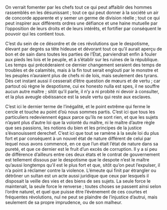 On verrait fomenter par les chefs tout ce qui peut affaiblir des hommes rassemblés en les désunissant ; tout ce qui peut donner à la société un air de concorde apparente et y semer un germe de division réelle ; tout ce qui peut inspirer aux différents ordres une défiance et une haine mutuelle par l’opposition de leurs droits et de leurs intérêts, et fortifier par conséquent le pouvoir qui les contient tous.

C’est du sein de ce désordre et de ces révolutions que le despotisme, élevant par degrés sa tête hideuse et dévorant tout ce qu’il aurait aperçu de bon et de sain dans toutes les parties de l’État, parviendrait enfin à fouler aux pieds les lois et le peuple, et à s’établir sur les ruines de la république. Les temps qui précéderaient ce dernier changement seraient des temps de troubles et de calamités, mais à la fin tout serait englouti par le monstre et les peuples n’auraient plus de chefs ni de lois, mais seulement des tyrans. Dès cet instant aussi il cesserait d’être question de mœurs et de vertu ; car partout où règne le despotisme, cui ex honesto nulla est spes, il ne souffre aucun autre maître ; sitôt qu’il parle, il n’y a ni probité ni devoir à consulter, et la plus aveugle obéissance est la seule vertu qui reste aux esclaves.

C’est ici le dernier terme de l’inégalité, et le point extrême qui ferme le cercle et touche au point d’où nous sommes partis. C’est ici que tous les particuliers redeviennent égaux parce qu’ils ne sont rien, et que les sujets n’ayant plus d’autre loi que la volonté du maître, ni le maître d’autre règle que ses passions, les notions du bien et les principes de la justice s’évanouissent derechef. C’est ici que tout se ramène à la seule loi du plus fort et par conséquent à un nouvel état de nature différent de celui par lequel nous avons commencé, en ce que l’un était l’état de nature dans sa pureté, et que ce dernier est le fruit d’un excès de corruption. Il y a si peu de différence d’ailleurs entre ces deux états et le contrat de gouvernement est tellement dissous par le despotisme que le despote n’est le maître qu’aussi longtemps qu’il est le plus fort et que, sitôt qu’on peut l’expulser, il n’a point à réclamer contre la violence. L’émeute qui finit par étrangler ou détrôner un sultan est un acte aussi juridique que ceux par lesquels il disposait la veille des vies et des biens de ses sujets. La seule force le maintenait, la seule force le renverse ; toutes choses se passent ainsi selon l’ordre naturel, et quel que puisse être l’événement de ces courtes et fréquentes révolutions, nul ne peut se plaindre de l’injustice d’autrui, mais seulement de sa propre imprudence, ou de son malheur.
